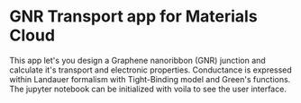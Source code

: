 # GNR Transport app for Materials Cloud

This app let's you design a Graphene nanoribbon (GNR) junction and calculate it's transport and electronic properties. Conductance is expressed within Landauer formalism with Tight-Binding model and Green's functions. The jupyter notebook can be initialized with voila to see the user interface.
